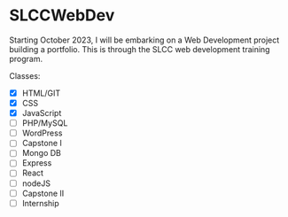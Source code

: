 # SLCCWebDev

Starting October 2023, I will be embarking on a Web Development project building a portfolio. This is through the SLCC web development training program.

Classes:

* [X] HTML/GIT
* [X] CSS
* [X] JavaScript
* [ ] PHP/MySQL
* [ ] WordPress
* [ ] Capstone I
* [ ] Mongo DB
* [ ] Express
* [ ] React
* [ ] nodeJS
* [ ] Capstone II
* [ ] Internship
